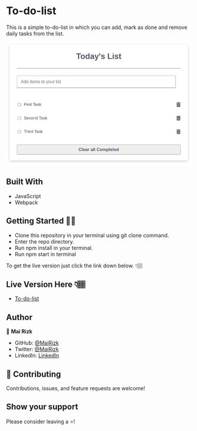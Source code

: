 # To-do-list

This is a simple to-do-list in which you can add, mark as done and remove daily tasks from the list.

![Screenshot1](/Images/readme2.png)

## Built With

- JavaScript
- Webpack

## Getting Started 💪🏽
- Clone this repository in your terminal using git clone command.
- Enter the repo directory.
- Run npm install in your terminal.
- Run npm start in terminal

To get the live version just click the link down below. 👇🏽️

## Live Version Here 👇🏽️

- [To-do-list](https://mairizk.github.io/To-do-list/src/index.html/)

## Author

👤 **Mai Rizk**

- GitHub: [@MaiRizk](https://github.com/MaiRizk)
- Twitter: [@MaiRizk](https://twitter.com/MaiRizk16)
- LinkedIn: [LinkedIn](https://www.linkedin.com/in/mai-rizk-252722188/)

## 🤝 Contributing

Contributions, issues, and feature requests are welcome!

## Show your support

Please consider leaving a ⭐️!

